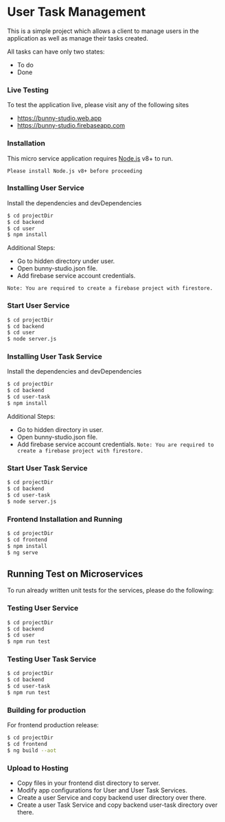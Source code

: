 # User Task Management
This is a simple project which allows a client to manage users in the application as well as manage their tasks created.

All tasks can have only two states:
  - To do
  - Done

### Live Testing
To test the application live, please visit any of the following sites
- https://bunny-studio.web.app
- https://bunny-studio.firebaseapp.com

### Installation
This micro service application requires [Node.js](https://nodejs.org/) v8+ to run.

`Please install Node.js v8+ before proceeding`

### Installing User Service
Install the dependencies and devDependencies
```sh
$ cd projectDir
$ cd backend
$ cd user
$ npm install 
```
Additional Steps:
- Go to hidden directory under user.
- Open bunny-studio.json file.
- Add firebase service account credentials. 

`Note: You are required to create a firebase project with firestore.`

### Start User Service
```sh
$ cd projectDir
$ cd backend
$ cd user
$ node server.js 
```

### Installing User Task Service
Install the dependencies and devDependencies
```sh
$ cd projectDir
$ cd backend
$ cd user-task
$ npm install 
```
Additional Steps:
- Go to hidden directory in user.
- Open bunny-studio.json file.
- Add firebase service account credentials. 
`Note: You are required to create a firebase project with firestore.`

### Start User Task Service
```sh
$ cd projectDir
$ cd backend
$ cd user-task
$ node server.js 
```

### Frontend Installation and Running 
```sh
$ cd projectDir
$ cd frontend
$ npm install
$ ng serve
```

## Running Test on Microservices
To run already written unit tests for the services, please do the following:

### Testing User Service
```sh
$ cd projectDir
$ cd backend
$ cd user
$ npm run test
```

### Testing User Task Service
```sh
$ cd projectDir
$ cd backend
$ cd user-task
$ npm run test
```

### Building for production
For frontend production release:
```sh
$ cd projectDir
$ cd frontend
$ ng build --aot
```

### Upload to Hosting
- Copy files in your frontend dist directory to server.
- Modify app configurations for User  and User Task Services.
- Create a user Service and copy backend user directory over there.
- Create a user Task Service and copy backend user-task directory over there.
